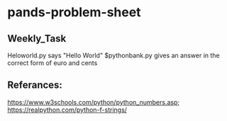 # pands-problem-sheet 


## Weekly_Task
Heloworld.py says "Hello World"
$pythonbank.py gives an answer in the correct form of euro and cents




## Referances:
https://www.w3schools.com/python/python_numbers.asp; https://realpython.com/python-f-strings/






